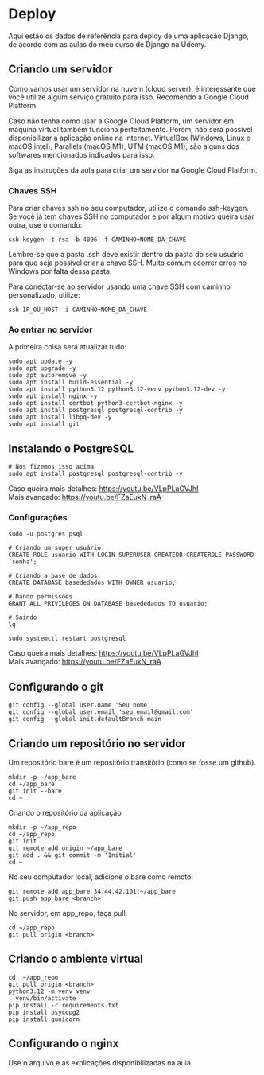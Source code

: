 # Deploy

Aqui estão os dados de referência para deploy de uma aplicação Django, de acordo
com as aulas do meu curso de Django na Udemy.

## Criando um servidor

Como vamos usar um servidor na nuvem (cloud server), é interessante que você
utilize algum serviço gratuito para isso. Recomendo a Google Cloud Platform.

Caso não tenha como usar a Google Cloud Platform, um servidor em máquina virtual
também funciona perfeitamente. Porém, não será possível disponibilizar a
aplicação online na Internet. VirtualBox (Windows, Linux e macOS intel),
Parallels (macOS M1), UTM (macOS M1), são alguns dos softwares mencionados
indicados para isso.

Siga as instruções da aula para criar um servidor na Google Cloud Platform.

### Chaves SSH

Para criar chaves ssh no seu computador, utilize o comando ssh-keygen. Se você
já tem chaves SSH no computador e por algum motivo queira usar outra, use o
comando:

```
ssh-keygen -t rsa -b 4096 -f CAMINHO+NOME_DA_CHAVE
```

Lembre-se que a pasta .ssh deve existir dentro da pasta do seu usuário para que
seja possível criar a chave SSH. Muito comum ocorrer erros no Windows por falta
dessa pasta.

Para conectar-se ao servidor usando uma chave SSH com caminho personalizado,
utilize:

```
ssh IP_OU_HOST -i CAMINHO+NOME_DA_CHAVE
```

### Ao entrar no servidor

A primeira coisa será atualizar tudo:

```
sudo apt update -y
sudo apt upgrade -y
sudo apt autoremove -y
sudo apt install build-essential -y
sudo apt install python3.12 python3.12-venv python3.12-dev -y
sudo apt install nginx -y
sudo apt install certbot python3-certbot-nginx -y
sudo apt install postgresql postgresql-contrib -y
sudo apt install libpq-dev -y
sudo apt install git
```

## Instalando o PostgreSQL

```
# Nós fizemos isso acima
sudo apt install postgresql postgresql-contrib -y
```

Caso queira mais detalhes: https://youtu.be/VLpPLaGVJhI  
Mais avançado: https://youtu.be/FZaEukN_raA

### Configurações

```
sudo -u postgres psql

# Criando um super usuário
CREATE ROLE usuario WITH LOGIN SUPERUSER CREATEDB CREATEROLE PASSWORD 'senha';

# Criando a base de dados
CREATE DATABASE basededados WITH OWNER usuario;

# Dando permissões
GRANT ALL PRIVILEGES ON DATABASE basededados TO usuario;

# Saindo
\q

sudo systemctl restart postgresql
```

Caso queira mais detalhes: https://youtu.be/VLpPLaGVJhI  
Mais avançado: https://youtu.be/FZaEukN_raA

## Configurando o git

```
git config --global user.name 'Seu nome'
git config --global user.email 'seu_email@gmail.com'
git config --global init.defaultBranch main
```


## Criando um repositório no servidor

Um repositório bare é um repositório transitório (como se fosse um github).

```
mkdir -p ~/app_bare
cd ~/app_bare
git init --bare
cd ~
```

Criando o repositório da aplicação

```
mkdir -p ~/app_repo
cd ~/app_repo
git init
git remote add origin ~/app_bare
git add . && git commit -m 'Initial'
cd ~
```

No seu computador local, adicione o bare como remoto:

```
git remote add app_bare 34.44.42.101:~/app_bare
git push app_bare <branch>
```

No servidor, em app_repo, faça pull:

```
cd ~/app_repo
git pull origin <branch>
```

## Criando o ambiente virtual

```
cd  ~/app_repo
git pull origin <branch>
python3.12 -m venv venv
. venv/bin/activate
pip install -r requirements.txt
pip install psycopg2
pip install gunicorn
```

## Configurando o nginx

Use o arquivo e as explicações disponibilizadas na aula.